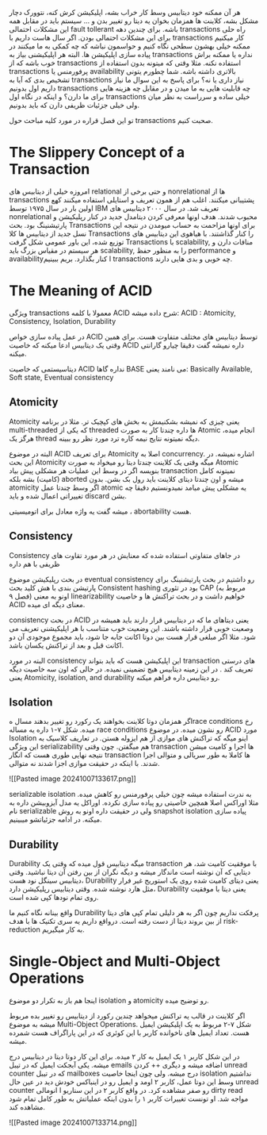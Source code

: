هر آن ممکنه خود دیتابیس وسط کار خراب بشه، اپلیکیشن کرش کنه، نتوورک دچار مشکل بشه، کلاینت ها همزمان بخوان یه دیتا رو تغییر بدن و ...
سیستم باید در مقابل همه این مشکلات احتمالی fault tollerant باشه.
برای چندین دهه transactions راه حلی برای این مشکلات احتمالی بودن. 
اگر سال هاست داریم با transactions کار میکنیم ممکنه خیلی بهشون سطحی نگاه کنیم و حواسمون نباشه که چه کمکی به ما میکنند در پیاده سازی اپلیکیشن ها. 
البته هر اپلیکیشنی بیاز به transactions نداره یا ممکنه براش خوب باشه که از transactions استفاده نکنه. مثلا وقتی که میتونه بدون استفاده از transactions پرفورمنس یا availability بالاتری داشته باشه.
شما چطورم یتونی تشخیص بدی که آیا به transactions نیاز داری یا نه؟ برای پاسخ به این سوال ما نیاز داریم اول بدونیم transactions چه قابلیت هایی به ما میدن و در مقابل چه هزینه هایی برای ما دارن؟ و اینکه در نگاه اول transactions خیلی ساده و سرراست به نظر میان ولی خیلی جزئیات ظریفی دارن که باید بدونیم.

تو این فصل قراره در مورد کلیه مباحث حول transactions صحبت کنیم.

# The Slippery Concept of a Transaction

امروزه خیلی از دیتابیس های relational و حتی برخی از nonrelational ها از transactions پشتیبانی میکنند. اغلب هم از همون تعریف و استایلی استفاده میکنند کهع اولین بار در سال ۱۹۷۵ توسط IBM تعریف شد.
در سال ۲۰۰۰ دیتابیس های nonrelational محبوب شدند. هدف اونها معرفی کردن دیتامدل جدید در کنار رپلیکیشن و پارتیشنینگ بود. بحث Transactions برای اونها مزاحمت به حساب میومدن در نتیجه این نسل جدید از دیتابیس ها کلا Transactions را کنار گذاشتند.
با هیاهوی این دیتابیس های توزیع شده، این باور عمومی شکل گرفت Transactions با scalability, منافات دارن و هر سیستم در مقیاس بزرگ باید scalability, را به منظور حفظ performance و availabilityا کنار بگذارد.
بریم ببینیم transactions چه خوبی و بدی هایی دارند.

# The Meaning of ACID
ویژگی transactions معمولا با کلمه ACID شرح داده میشه:
ACID : Atomicity, Consistency, Isolation, Durability

در عمل پیاده سازی خواص ACID توسط دیتابیس های مختلف متفاوت هست. برای همین وقتی یک دیتابیس ادعا میکنه که خاصیت ACID داره نمیشه گفت دقیقا چیارو گارانتی میکنه.

دیتاسیستمی که خاصیت ACID نداره گاها BASE می نامند یعنی:
Basically Available, Soft state, Eventual consistency


## Atomicity
Atomicity
یعنی چیزی که نمیشه بشکنیمش به بخش های کپچیک تر.
مثلا در برنامه multi-threaded  که یکی از threaded ها داره چندتا کار به صورت Atomic انجام میده، هرگز یک thread دیگه نمیتونه نتایج نیمه کاره ترد مورد نظر رو ببینه. 

البته در موضوع ACID برای تعریف Atomicity اصلا به concurrency. اشاره نمیشه. در این بحث Atomicity میگه وقتی یک کلاینت چندتا دیتا رو میخواد به صورت Atomic بنویسه اگر در وسط این عملیات هر مشکلی پیش بیاد transaction نمیتونه کامل (کامیت‌) بشه بلکه aborted میشه و اون چندتا دیتای کلاینت باید رول بک بشن. 
بدون atomicity اگر وسط چندتا عمل atomic یه مشکلی پیش میامد نمیدونستیم دقیقا چه تغییراتی اعمال شده و باید discard بشن. 

میشه گفت یه واژه معادل برای اتومیسیتی ، abortability هست.
## Consistency

Consistency
در جاهای متفاوتی استفاده شده که معنایش در هر مورد تقاوت های ظریفی با هم داره

در بحث رپلیکیشن موضوع eventual consistency رو داشتیم
در بحث پارتیشنینگ برای پارتیشن بندی با هش کلید بحث Consistent hashing بود
در تئوری CAP (مربوط به فصل ۹) اونو به معنی linearizability خواهیم داشت
و در بحث تراکنش ها و خاصیت ACID معنای دیگه ای میده. 

consistency
در بحث ACID یعنی دیتاهای ما که در دیتابیس قرار دارند باید همیشه در وصعیت خوبی قرار داشته باشند. این وضعیت خوب متناسب با هر اپلیکیشنی تعریف می شود. 
مثلا اگر مبلغی قرار هست بین دوتا اکانت جابه جا شود، باید مجموع موجودی آن دو اکانت قبل و بعد از تراکنش یکسان باشد.



البته در مورد consistency این اپلیکیشن هست که باید بتواند transaction های درستی تعریف کند . در این زمینه دیتابیس هیچ تضمینی نمیده. در حالی که اون سه خاصیت دیگه یعنی Atomicity, isolation, and durability رو دیتابیس داره فراهم میکنه.

## Isolation

اگر همزمان دوتا کلاینت بخواهند یک رکورد رو تغییر بدهند مسال هrace conditions رخ میده.
شکل ۷-۱ داره یه مساله race conditions رو نشون میده.
در موضوع ACID مورد Isolation اینو میگه که تراکنش های موازی از هم ایزوله هستن.
در تعاریف کلاسیک به این ویژگی serializability هم میگفتن. چون وقتی transaction ها اجرا و کامیت میشن نتیجه نهایی طوری هست که انگار transaction ها کاملا به طور سریالی و متوالی اجرا شدند. با اینکه در حقیقت موازی اجزا شدند نه متوالی.

![[Pasted image 20241007133617.png]]

serializable isolation
به ندرت استفاده میشه چون خیلی پرفورمنس رو کاهش میده.
مثلا اوراکس اصلا همچین خاصیتی رو پیاده سازی نکرده. اوراکل یه مدل آیزوبیشن داره به نام serializable ولی در حقیقت داره اونو به روش snapshot isolation پیاده سازی میکنه. در ادامه جزئیاتشو میبینیم.

## Durability
Durability
میگه دیتابیس قول میده که وقتی یک transaction با موفقیت کامیت شد، هر دیتایی که آن نوشته است ماندگار میشه و دیگه نگران از بین رفتن آن دیتا نباشید.
وقتی دیتابیس سینگل نود هست، Durability یعنی دیتای کامیت شده روی یک استوریج غیر فرار مثل هارد نوشته شده.
وقتی دیتابیس رپلیکیشن دارد، Durability یعنی دیتا با موفقیت روی تمام نودها کپی شده است.

واقع بینانه نگاه کنیم ما Durability پرفکت نداریم چون اگر به هر دلیلی تمام کپی های دیتا از بین بروند دیتا از دست رفته است. درواقع داریم یه سری تکنیک ها با هدف risk-reduction به کار میگیریم.

# Single-Object and Multi-Object Operations
اینجا هم باز به تکرار دو موضوع isolation و atomicity رو توضیح میده.

اگر کلاینت در قالب یه تراکنش میخواهد چندین رکورد از دیتابیس رو تغییر بده مربوط میشه به موضوع Multi-Object Operations.
شکل ۷-۲ مربوط به یک اپلیکیشن ایمیل هست. تعداد ایمیل های ناخوانده کاربر با این کوئری که در این پاراگراف هست شمرده میشه.

در این شکل کاربر ۱ یک ایمیل به کار ۲ میده. برای این کار دوتا دیتا در دیتابیس درج میشه. یکی آبجکت ایمیل که در تیبل emails اضافه میشه و دیگری ++ کردن unread counter که در تیبل mailboxes درج میشه. ولی چون اینجا خاصیت isolation نداشتیم وسط این دوتا عمل، کاربر ۲ اومد و ایمیل رو در اینباکس خودش دید در عین حال unread counter رو صفر مشاهده کرد. در واقع کاربر ۲ در این سناریو ا انومالی dirty read مواجه شد. او تونست تغییرات کاربر ۱ را بدون اینکه عملیاتش به طور کامل تمام شود مشاهده کند.


![[Pasted image 20241007133714.png]]

